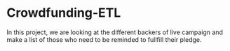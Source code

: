 # Crowdfunding-ETL
In this project, we are looking at the different backers of live campaign and make a list of those who need to be reminded to fullfill their pledge.
